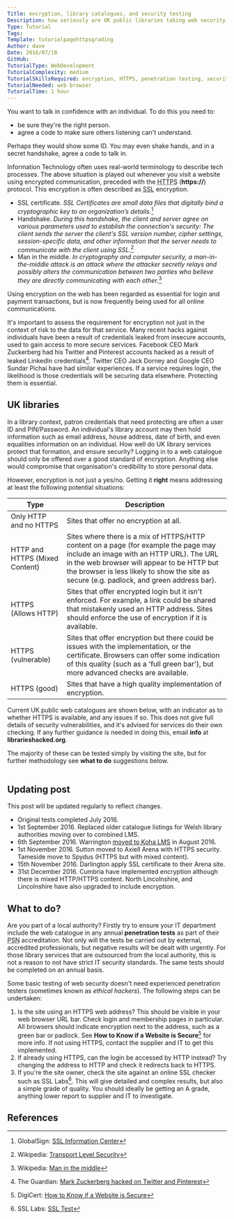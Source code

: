 ```yaml
---
Title: encryption, library catalogues, and security testing
Description: how seriously are UK public libraries taking web security, and how can it be tested?
Type: Tutorial
Tags:
Template: tutorialpagehttpsgrading
Author: dave
Date: 2016/07/18
GitHub: 
TutorialType: WebDevelopment
TutorialComplexity: medium
TutorialSkillsRequired: encryption, HTTPS, penetration testing, security
TutorialNeeded: web browser
TutorialTime: 1 hour
---
```


You want to talk in confidence with an individual.  To do this you need to:

- be sure they're the right person.
- agree a code to make sure others listening can't understand.

Perhaps they would show some ID.  You may even shake hands, and in a secret handshake, agree a code to talk in.

Information Technology often uses real-world terminology to describe tech processes.  The above situation is played out whenever you visit a website using encrypted communication, preceded with the <abbr title="HyperText Transfer Protocol Secure">HTTPS</abbr> (**https://**) protocol.  This encryption is often described as <abbr title="Secure Sockets Layer">SSL</abbr> encryption.

- SSL certificate. *SSL Certificates are small data files that digitally bind a cryptographic key to an organization’s details.*[^1]
- Handshake. *During this handshake, the client and server agree on various parameters used to establish the connection's security: The client sends the server the client's SSL version number, cipher settings, session-specific data, and other information that the server needs to communicate with the client using SSL.*[^2]
- Man in the middle. *In cryptography and computer security, a man-in-the-middle attack is an attack where the attacker secretly relays and possibly alters the communication between two parties who believe they are directly communicating with each other.*[^3]

Using encryption on the web has been regarded as essential for login and payment transactions, but is now frequently being used for all online communications.

It's important to assess the requirement for encryption not just in the context of risk to the data for that service.  Many recent hacks against individuals have been a result of credentials leaked from insecure accounts, used to gain access to more secure services.  Facebook CEO Mark Zuckerberg had his Twitter and Pinterest accounts hacked as a result of leaked LinkedIn credentials[^4].  Twitter CEO Jack Dorney and Google CEO Sundar Pichai have had similar experiences.  If a service requires login, the likelihood is those credentials will be securing data elsewhere.  Protecting them is essential.

UK libraries
------------

In a library context, patron credentials that need protecting are often a user ID and PIN/Password.  An individual's library account may then hold information such as email address, house address, date of birth, and even equalities information on an individual.  How well do UK library services protect that formation, and ensure security?  Logging in to a web catalogue should only be offered over a good standard of encryption.  Anything else would compromise that organisation's credibility to store personal data.

However, encryption is not just a yes/no.  Getting it **right** means addressing at least the following potential situations:

| Type | Description |
| ---- | ----------- |
| Only HTTP and no HTTPS | Sites that offer no encryption at all. |
| HTTP and HTTPS (Mixed Content) | Sites where there is a mix of HTTPS/HTTP content on a page (for example the page may include an image with an HTTP URL).  The URL in the web browser will appear to be HTTP but the browser is less likely to show the site as secure (e.g. padlock, and green address bar). |
| HTTPS (Allows HTTP) | Sites that offer encrypted login but it isn't enforced.  For example, a link could be shared that mistakenly used an HTTP address.  Sites should enforce the use of encryption if it is available. |
| HTTPS (vulnerable) | Sites that offer encryption but there could be issues with the implementation, or the certificate.  Browsers can offer some indication of this quality (such as a 'full green bar'), but more advanced checks are available. |
| HTTPS (good) | Sites that have a high quality implementation of encryption. |

Current UK public web catalogues are shown below, with an indicator as to whether HTTPS is available, and any issues if so.  This does not give full details of security vulnerabilities, and it's advised for services do their own checking.  If any further guidance is needed in doing this, email **info** at **librarieshacked.org**.

The majority of these can be tested simply by visiting the site, but for further methodology see **what to do** suggestions below.

<div class="table-responsive"><table id="tblCatalogues"></table></div>

Updating post
-------------

This post will be updated regularly to reflect changes.

- Original tests completed July 2016.
- 1st September 2016.  Replaced older catalogue listings for Welsh library authorities moving over to combined LMS.
- 6th September 2016. Warrington [moved to Koha LMS](https://livewirewarrington.co.uk/news/library/1025-livewire-introduce-new-library-management-system) in August 2016.
- 1st November 2016. Sutton moved to Axiell Arena with HTTPS security.  Tameside move to Spydus (HTTPS but with mixed content).
- 15th November 2016. Darlington apply SSL certificate to their Arena site.
- 31st December 2016. Cumbria have implemented encryption although there is mixed HTTP/HTTPS content.  North Lincolnshire, and Lincolnshire have also upgraded to include encryption.

What to do?
-----------

Are you part of a local authority?  Firstly try to ensure your IT department include the web catalogue in any annual **penetration tests** as part of their <abbr title="Public Services Network">PSN</abbr> accreditation.  Not only will the tests be carried out by external, accredited professionals, but negative results will be dealt with urgently.  For those library services that are outsourced from the local authority, this is not a reason to not have strict IT security standards.  The same tests should be completed on an annual basis.

Some basic testing of web security doesn't need experienced penetration testers (sometimes known as *ethical hackers*).  The following steps can be undertaken:

1. Is the site using an HTTPS web address?  This should be visible in your web browser URL bar.  Check login and membership pages in particular.  All browsers should indicate encryption next to the address, such as a green bar or padlock.  See **How to Know if a Website is Secure**[^5] for more info.  If not using HTTPS, contact the supplier and IT to get this implemented.
2. If already using HTTPS, can the login be accessed by HTTP instead? Try changing the address to HTTP and check it redirects back to HTTPS.
3. If you're the site owner, check the site against an online SSL checker such as SSL Labs[^6].  This will give detailed and complex results, but also a simple grade of quality.  You should ideally be getting an A grade, anything lower report to supplier and IT to investigate.

References
----------

[^1]: GlobalSign: [SSL Information Center](https://www.globalsign.com/en/ssl-information-center/what-is-an-ssl-certificate/)
[^2]: Wikipedia: [Transport Level Security](https://en.wikipedia.org/wiki/Transport_Layer_Security)
[^3]: Wikipedia: [Man in the middle](https://en.wikipedia.org/wiki/Man-in-the-middle_attack)
[^4]: The Guardian: [Mark Zuckerberg hacked on Twitter and Pinterest](https://www.theguardian.com/technology/2016/jun/06/mark-zuckerberg-hacked-on-twitter-and-pinterest)
[^5]: DigiCert: [How to Know if a Website is Secure](https://blog.digicert.com/buy-site-know-website-secure/)
[^6]: SSL Labs: [SSL Test](https://www.ssllabs.com/ssltest/)
